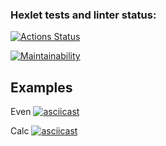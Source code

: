 ### Hexlet tests and linter status:
[![Actions Status](https://github.com/kaivladimirv/php-project-lvl1/workflows/hexlet-check/badge.svg)](https://github.com/kaivladimirv/php-project-lvl1/actions)

[![Maintainability](https://api.codeclimate.com/v1/badges/6a85cca81fd5662c8c25/maintainability)](https://codeclimate.com/github/kaivladimirv/php-project-lvl1/maintainability)

## Examples

Even
[![asciicast](https://asciinema.org/a/3Cl8LBmMF7Lwex2ekKQxzamRr.svg)](https://asciinema.org/a/3Cl8LBmMF7Lwex2ekKQxzamRr)

Calc
[![asciicast](https://asciinema.org/a/vBKoshSYFcqIZCg2OF5fKtora.svg)](https://asciinema.org/a/vBKoshSYFcqIZCg2OF5fKtora)